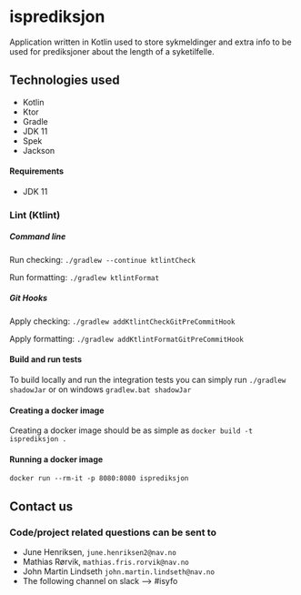 # isprediksjon
Application written in Kotlin used to store sykmeldinger and extra info to be used for prediksjoner about the length of a syketilfelle.

## Technologies used
* Kotlin
* Ktor
* Gradle
* JDK 11
* Spek
* Jackson

#### Requirements

* JDK 11

### Lint (Ktlint)
##### Command line
Run checking: `./gradlew --continue ktlintCheck`

Run formatting: `./gradlew ktlintFormat`
##### Git Hooks
Apply checking: `./gradlew addKtlintCheckGitPreCommitHook`

Apply formatting: `./gradlew addKtlintFormatGitPreCommitHook`

#### Build and run tests
To build locally and run the integration tests you can simply run `./gradlew shadowJar` or on windows 
`gradlew.bat shadowJar`

#### Creating a docker image
Creating a docker image should be as simple as `docker build -t isprediksjon .`

#### Running a docker image
`docker run --rm-it -p 8080:8080 isprediksjon`


## Contact us
### Code/project related questions can be sent to
* June Henriksen, `june.henriksen2@nav.no`
* Mathias Rørvik, `mathias.fris.rorvik@nav.no`
* John Martin Lindseth `john.martin.lindseth@nav.no`
* The following channel on slack --> #isyfo 
